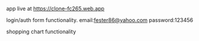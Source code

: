 app live at https://clone-fc265.web.app

login/auth form functionality.
email:fester86@yahoo.com
password:123456

shopping chart functionality
